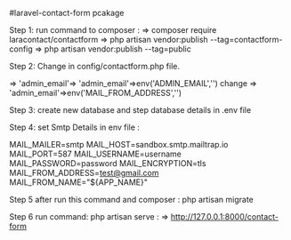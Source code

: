 #laravel-contact-form pcakage 

Step 1: 
run command to composer :
 => composer require laracontact/contactform
 => php artisan vendor:publish --tag=contactform-config
 => php artisan vendor:publish --tag=public
 
Step 2: 
Change in config/contactform.php file.

=> 'admin_email'=> 'admin_email'=>env('ADMIN_EMAIL','') change =>  'admin_email'=>env('MAIL_FROM_ADDRESS','')
 
Step 3: 
create new database and step database details in .env file

Step 4: 
set Smtp Details in env file :

MAIL_MAILER=smtp
MAIL_HOST=sandbox.smtp.mailtrap.io
MAIL_PORT=587
MAIL_USERNAME=username
MAIL_PASSWORD=password
MAIL_ENCRYPTION=tls
MAIL_FROM_ADDRESS=test@gmail.com
MAIL_FROM_NAME="${APP_NAME}"

Step 5
after run this command and composer : php artisan migrate

Step 6
run command: php artisan serve :
=> http://127.0.0.1:8000/contact-form

